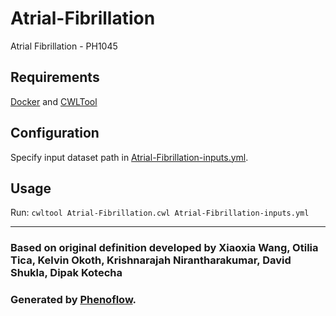 # Atrial-Fibrillation

Atrial Fibrillation - PH1045

## Requirements

[Docker](https://docs.docker.com/install/) and [CWLTool](https://github.com/common-workflow-language/cwltool#install)

## Configuration

Specify input dataset path in [Atrial-Fibrillation-inputs.yml](Atrial-Fibrillation-inputs.yml).

## Usage

Run: `cwltool Atrial-Fibrillation.cwl Atrial-Fibrillation-inputs.yml`

***

### Based on original definition developed by Xiaoxia Wang, Otilia Tica, Kelvin Okoth, Krishnarajah Nirantharakumar, David Shukla, Dipak Kotecha
### Generated by [Phenoflow](https://kclhi.org/phenoflow).
